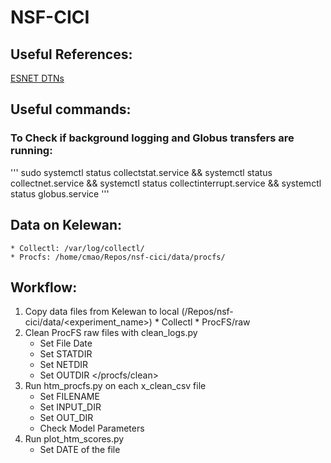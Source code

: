 # NSF-CICI

## Useful References: 
[ESNET DTNs](https://fasterdata.es.net/performance-testing/DTNs/)

## Useful commands: 
### To Check if background logging and Globus transfers are running: 
'''
sudo systemctl status  collectstat.service && systemctl status collectnet.service && systemctl status collectinterrupt.service  && systemctl status globus.service 
'''

## Data on Kelewan:  
	* Collectl: /var/log/collectl/
	* Procfs: /home/cmao/Repos/nsf-cici/data/procfs/
	
## Workflow: 
1. Copy data files from Kelewan to local (/Repos/nsf-cici/data/<experiment_name>)
		* Collectl 
		* ProcFS/raw
2. Clean ProcFS raw files with clean_logs.py
	* Set File Date 
	* Set STATDIR 
	* Set NETDIR
	* Set OUTDIR </procfs/clean>
3. Run htm_procfs.py on each x_clean_csv file 
	* Set FILENAME
	* Set INPUT_DIR
	* Set OUT_DIR 
	* Check Model Parameters
4. Run plot_htm_scores.py 
	* Set DATE of the file 
